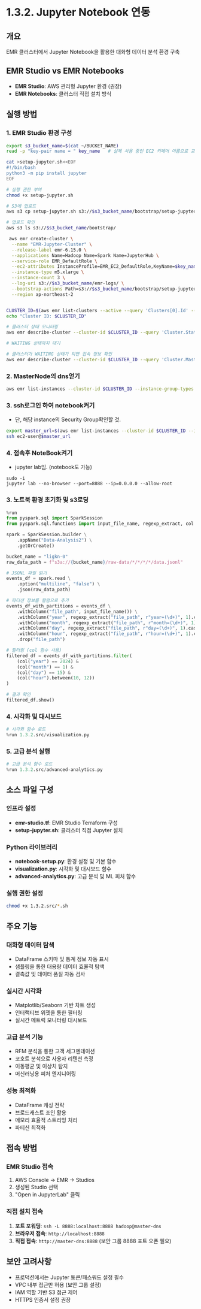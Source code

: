 # 1.3.2. Jupyter Notebook 연동

## 개요
EMR 클러스터에서 Jupyter Notebook을 활용한 대화형 데이터 분석 환경 구축

## EMR Studio vs EMR Notebooks
* **EMR Studio**: AWS 관리형 Jupyter 환경 (권장)
* **EMR Notebooks**: 클러스터 직접 설치 방식

## 실행 방법

### 1. EMR Studio 환경 구성
```bash
export s3_bucket_name=$(cat ~/BUCKET_NAME)
read -p "key-pair name = " key_name   # 실제 사용 중인 EC2 키페어 이름으로 교체

cat >setup-jupyter.sh<<EOF
#!/bin/bash
python3 -m pip install jupyter
EOF

# 실행 권한 부여
chmod +x setup-jupyter.sh

# S3에 업로드
aws s3 cp setup-jupyter.sh s3://$s3_bucket_name/bootstrap/setup-jupyter.sh

# 업로드 확인
aws s3 ls s3://$s3_bucket_name/bootstrap/

 aws emr create-cluster \
  --name "EMR-Jupyter-Cluster" \
  --release-label emr-6.15.0 \
  --applications Name=Hadoop Name=Spark Name=JupyterHub \
  --service-role EMR_DefaultRole \
  --ec2-attributes InstanceProfile=EMR_EC2_DefaultRole,KeyName=$key_name \
  --instance-type m5.xlarge \
  --instance-count 3 \
  --log-uri s3://$s3_bucket_name/emr-logs/ \
  --bootstrap-actions Path=s3://$s3_bucket_name/bootstrap/setup-jupyter.sh \
  --region ap-northeast-2


CLUSTER_ID=$(aws emr list-clusters --active --query 'Clusters[0].Id' --output text)
echo "Cluster ID: $CLUSTER_ID"

# 클러스터 상태 모니터링
aws emr describe-cluster --cluster-id $CLUSTER_ID --query 'Cluster.Status.State' --output text

# WAITING 상태까지 대기

# 클러스터가 WAITING 상태가 되면 접속 정보 확인
aws emr describe-cluster --cluster-id $CLUSTER_ID --query 'Cluster.MasterPublicDnsName' --output text
```

### 2. MasterNode의 dns얻기
```bash
aws emr list-instances --cluster-id $CLUSTER_ID --instance-group-types MASTER --query 'Instances[0].PublicDnsName' --output text
```
### 3. ssh로그인 하여 notebook켜기
* 단, 해당 instance의 Security Group확인할 것.
```bash 
export master_url=$(aws emr list-instances --cluster-id $CLUSTER_ID --instance-group-types MASTER --query 'Instances[0].PublicDnsName' --output text)
ssh ec2-user@$master_url
```

### 4. 접속후 NoteBook켜기 
* jupyter lab임. (notebook도 가능)
```
sudo -i 
jupyter lab --no-browser --port=8888 --ip=0.0.0.0 --allow-root
```

### 3. 노트북 환경 초기화 및 s3로딩
```python
%run
from pyspark.sql import SparkSession
from pyspark.sql.functions import input_file_name, regexp_extract, col

spark = SparkSession.builder \
    .appName("Data-Analysis2") \
    .getOrCreate()

bucket_name = "ligkn-0"
raw_data_path = f"s3a://{bucket_name}/raw-data/*/*/*/*/data.jsonl"

# JSONL 파일 읽기
events_df = spark.read \
    .option("multiline", "false") \
    .json(raw_data_path)

# 파티션 정보를 컬럼으로 추가
events_df_with_partitions = events_df \
    .withColumn("file_path", input_file_name()) \
    .withColumn("year", regexp_extract("file_path", r"year=(\d+)", 1).cast("int")) \
    .withColumn("month", regexp_extract("file_path", r"month=(\d+)", 1).cast("int")) \
    .withColumn("day", regexp_extract("file_path", r"day=(\d+)", 1).cast("int")) \
    .withColumn("hour", regexp_extract("file_path", r"hour=(\d+)", 1).cast("int")) \
    .drop("file_path")

# 필터링 (col 함수 사용)
filtered_df = events_df_with_partitions.filter(
    (col("year") == 2024) & 
    (col("month") == 1) & 
    (col("day") == 15) & 
    (col("hour").between(10, 12))
)

# 결과 확인
filtered_df.show()
```

### 4. 시각화 및 대시보드
```python
# 시각화 함수 로드
%run 1.3.2.src/visualization.py
```

### 5. 고급 분석 실행
```python
# 고급 분석 함수 로드
%run 1.3.2.src/advanced-analytics.py
```

## 소스 파일 구성

### 인프라 설정
* **emr-studio.tf**: EMR Studio Terraform 구성
* **setup-jupyter.sh**: 클러스터 직접 Jupyter 설치

### Python 라이브러리
* **notebook-setup.py**: 환경 설정 및 기본 함수
* **visualization.py**: 시각화 및 대시보드 함수
* **advanced-analytics.py**: 고급 분석 및 ML 피처 함수

### 실행 권한 설정
```bash
chmod +x 1.3.2.src/*.sh
```

## 주요 기능

### 대화형 데이터 탐색
* DataFrame 스키마 및 통계 정보 자동 표시
* 샘플링을 통한 대용량 데이터 효율적 탐색
* 결측값 및 데이터 품질 자동 검사

### 실시간 시각화
* Matplotlib/Seaborn 기반 차트 생성
* 인터랙티브 위젯을 통한 필터링
* 실시간 메트릭 모니터링 대시보드

### 고급 분석 기능
* RFM 분석을 통한 고객 세그멘테이션
* 코호트 분석으로 사용자 리텐션 측정
* 이동평균 및 이상치 탐지
* 머신러닝용 피처 엔지니어링

### 성능 최적화
* DataFrame 캐싱 전략
* 브로드캐스트 조인 활용
* 메모리 효율적 스트리밍 처리
* 파티션 최적화

## 접속 방법

### EMR Studio 접속
1. AWS Console → EMR → Studios
2. 생성된 Studio 선택
3. "Open in JupyterLab" 클릭

### 직접 설치 접속
1. **포트 포워딩**: `ssh -L 8888:localhost:8888 hadoop@master-dns`
2. **브라우저 접속**: `http://localhost:8888`
3. **직접 접속**: `http://master-dns:8888` (보안 그룹 8888 포트 오픈 필요)

## 보안 고려사항
* 프로덕션에서는 Jupyter 토큰/패스워드 설정 필수
* VPC 내부 접근만 허용 (보안 그룹 설정)
* IAM 역할 기반 S3 접근 제어
* HTTPS 인증서 설정 권장
